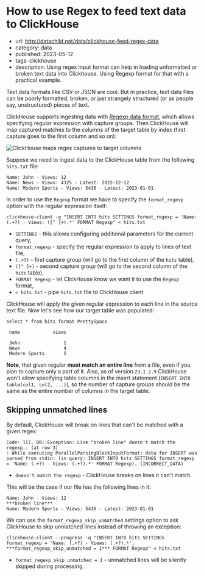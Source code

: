 # How to use Regex to feed text data to ClickHouse
* url: http://datachild.net/data/clickhouse-feed-regex-data
* category: data
* published: 2023-05-12
* tags: clickhouse
* description: Using regex input format can help in loading unformatted or broken text data into Clickhouse. Using Regexp format for that with a practical example.

Text data formats like CSV or JSON are cool. But in practice, text data files can be poorly formatted, broken, or just strangely structured (or as people say, unstructured) pieces of text.

ClickHouse supports ingesting data with [Regexp data format](https://clickhouse.com/docs/en/interfaces/formats#data-format-regexp), which allows specifying regular expression with capture groups. Then ClickHouse will map captured matches to the columns of the target table by index (first capture goes to the first column and so on):

![ClickHouse maps regex captures to target columns](/articles/clickhouse-feed-regex-data/text-regex-clickhouse.png)

Suppose we need to ingest data to the ClickHouse table from the following `hits.txt` file:
```
Name: John - Views: 12
Name: News - Views: 4325 - Latest: 2022-12-12
Name: Modern Sports - Views: 5436 - Latest: 2023-01-01
```

In order to use the `Regexp` format we have to specify the `format_regexp` option with the regular expression itself:

```
clickhouse-client -q "INSERT INTO hits SETTINGS format_regexp = 'Name: (.+?) - Views: ([^ ]+).*' FORMAT Regexp" < hits.txt
```
* `SETTINGS` - this allows configuring additional parameters for the current query,
* `format_regexp` - specify the regular expression to apply to lines of text file,
* `(.+?)` - first capture group (will go to the first column of the `hits` table),
* `([^ ]+)` - second capture group (will go to the second column of the `hits` table),
* `FORMAT Regexp` - let ClickHouse know we want it to use the `Regexp` format,
* `< hits.txt` - pipe `hits.txt` file to ClickHouse client.

ClickHouse will apply the given regular expression to each line in the source text file. Now let's see how our target table was populated:

```
select * from hits format PrettySpace
```
```output
 name            views

 John                1 
 News                4 
 Modern Sports       5 
```

**Note**, that given regular **must match an entire line** from a file, even if you plan to capture only a part of it. Also, as of version `23.1.2.9` ClickHouse won't allow specifying table columns in the insert statement (`INSERT INTO table(col1, col2, ...)`), so the number of capture groups should be the same as the entire number of columns in the target table.

## Skipping unmatched lines

By default, ClickHouse will break on lines that can't be matched with a given regex:

```
Code: 117. DB::Exception: Line "broken line" doesn't match the regexp.: (at row 3)
: While executing ParallelParsingBlockInputFormat: data for INSERT was parsed from stdin: (in query: INSERT INTO hits SETTINGS format_regexp = 'Name: (.+?) - Views: (.+?).*' FORMAT Regexp). (INCORRECT_DATA)
```
* `doesn't match the regexp` - ClickHouse breaks on lines it can't match.

This will be the case if our file has the following lines in it:
```
Name: John - Views: 12
***broken line***
Name: Modern Sports - Views: 5436 - Latest: 2023-01-01
```

We can use the `format_regexp_skip_unmatched` settings option to ask ClickHouse to skip unmatched lines instead of throwing an exception:

```
clickhouse-client --progress -q "INSERT INTO hits SETTINGS format_regexp = 'Name: (.+?) - Views: (.+?).*', ***format_regexp_skip_unmatched = 1*** FORMAT Regexp" < hits.txt
```
* `format_regexp_skip_unmatched = 1` - unmatched lines will be silently skipped during processing.